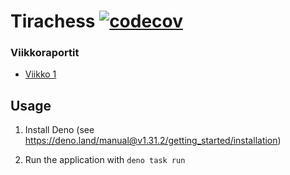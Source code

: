 # Tirachess [![codecov](https://codecov.io/gh/Keskimaki/tiralabra/branch/main/graph/badge.svg?token=Y2NNQ3KPS0)](https://codecov.io/gh/Keskimaki/tiralabra)

### Viikkoraportit

- [Viikko 1](./documentation/viikkoraportti/viikko1.md)

## Usage

1. Install Deno (see
   https://deno.land/manual@v1.31.2/getting_started/installation)

2. Run the application with `deno task run`
